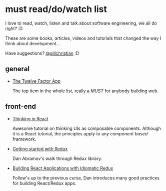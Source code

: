 # must read/do/watch list

I love to read, watch, listen and talk about software engineering, we all do right? :D

These are some books, articles, videos and tutorials that changed the way I think about development...

Have suggestions? [@gillchristian](https://twitter.com/gillchristian) :D

## general

- [The Twelve Factor App](https://12factor.net/)

  The top item in the whole list, really a *MUST* for anybody building web.

## front-end

- [Thinking in React](https://facebook.github.io/react/docs/thinking-in-react.html)

  Awesome tutorial on thinking UIs as composable components. Although it is a React tutorial, the principles apply to any _component based_ framework.

- [Getting started with Redux](https://egghead.io/courses/getting-started-with-redux)

  Dan Abramov's walk through Redux library.

- [Building React Applications with Idiomatic Redux](https://egghead.io/courses/building-react-applications-with-idiomatic-redux)

  Follow's up to the previous curse, Dan introduces many good practices for building React/Redux apps.

